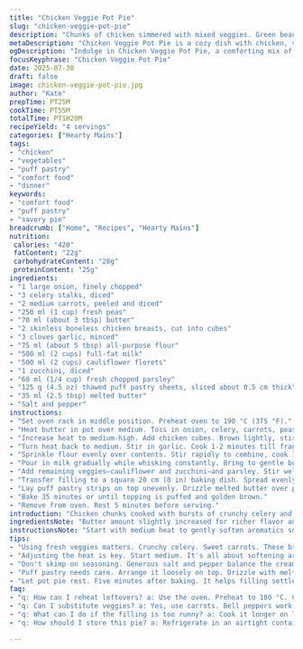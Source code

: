 ```yaml
---
title: "Chicken Veggie Pot Pie"
slug: "chicken-veggie-pot-pie"
description: "Chunks of chicken simmered with mixed veggies. Green beans swapped out for peas. Creamy sauce with flour and milk, baked under a crisp, buttery puff pastry topping instead of phyllo. Aromatics like celery and carrots cook down to soften. Garlic and parsley folded in. No nuts or eggs. Oven time slightly adjusted. Cozy, warming, savory pot pie with a golden brown crust and tender filling."
metaDescription: "Chicken Veggie Pot Pie is a cozy dish with chicken, veggies, a creamy sauce, and flaky puff pastry. Perfect for a warming meal."
ogDescription: "Indulge in Chicken Veggie Pot Pie, a comforting mix of chicken and fresh vegetables under a golden puff pastry crust."
focusKeyphrase: "Chicken Veggie Pot Pie"
date: 2025-07-30
draft: false
image: chicken-veggie-pot-pie.jpg
author: "Kate"
prepTime: PT25M
cookTime: PT55M
totalTime: PT1H20M
recipeYield: "4 servings"
categories: ["Hearty Mains"]
tags:
- "chicken"
- "vegetables"
- "puff pastry"
- "comfort food"
- "dinner"
keywords:
- "comfort food"
- "puff pastry"
- "savory pie"
breadcrumb: ["Home", "Recipes", "Hearty Mains"]
nutrition: 
 calories: "420"
 fatContent: "22g"
 carbohydrateContent: "28g"
 proteinContent: "25g"
ingredients:
- "1 large onion, finely chopped"
- "3 celery stalks, diced"
- "2 medium carrots, peeled and diced"
- "250 ml (1 cup) fresh peas"
- "70 ml (about 3 tbsp) butter"
- "2 skinless boneless chicken breasts, cut into cubes"
- "3 cloves garlic, minced"
- "75 ml (about 5 tbsp) all-purpose flour"
- "500 ml (2 cups) full-fat milk"
- "500 ml (2 cups) cauliflower florets"
- "1 zucchini, diced"
- "60 ml (1/4 cup) fresh chopped parsley"
- "125 g (4.5 oz) thawed puff pastry sheets, sliced about 0.5 cm thick"
- "35 ml (2.5 tbsp) melted butter"
- "Salt and pepper"
instructions:
- "Set oven rack in middle position. Preheat oven to 190 °C (375 °F)."
- "Heat butter in pot over medium. Toss in onion, celery, carrots, peas. Sweat 8-10 minutes until soft."
- "Increase heat to medium-high. Add chicken cubes. Brown lightly, stirring often. Season with salt and pepper."
- "Turn heat back to medium. Stir in garlic. Cook 1-2 minutes till fragrant."
- "Sprinkle flour evenly over contents. Stir rapidly to combine, cook 1 minute to cook out raw taste."
- "Pour in milk gradually while whisking constantly. Bring to gentle boil. Reduce heat to low. Simmer 3-4 minutes till thickened."
- "Add remaining veggies—cauliflower and zucchini—and parsley. Stir well. Taste, adjust salt and pepper."
- "Transfer filling to a square 20 cm (8 in) baking dish. Spread evenly but don’t pack down."
- "Lay puff pastry strips on top unevenly. Drizzle melted butter over pastries. Do not press down."
- "Bake 35 minutes or until topping is puffed and golden brown."
- "Remove from oven. Rest 5 minutes before serving."
introduction: "Chicken chunks cooked with bursts of crunchy celery and soft, sweet carrots. Peas instead of green beans for sweetness popping through. Cauliflower florets, tender and calm, nestled with zucchini cubes. Garlic sneaks in, faint but present. All held in a creamy milk sauce thickened with flour, comforting and mild. Instead of paper-thin phyllo, buttery puff pastry slices sit messy on top, crisping unevenly as the oven's heat rises, gold and crackling. Stubborn flaky bits, buttery droplets gathering. Meaty, vegetable-filled warmth underneath, eating it is a tactile deal. Not rushed. Oven temps nudged upwards, baking a bit longer for a deeper crust rise. Simplicity with a small twist. Makes for quiet satisfaction, fork digging in, steam rising. No fussing."
ingredientsNote: "Butter amount slightly increased for richer flavor and better saute. Peas replace green beans for a softer texture and sweeter profile. Puff pastry subbed for phyllo to add a flaky, buttery crunch and make the topping sturdier. Garlic quantity bumped up to three cloves for aromatic depth. Flour adjusted for proper thickening with milk. Parsley retained but measured finely rather than coarsely chopped. Chicken breasts cubed smaller for quicker browning, ensuring more caramelization. Carrot and celery diced finer for even cooking alongside the peas and cauliflower. Season generously with salt and pepper to balance the milk's creaminess. Puff pastry strips arranged rustic and uneven, more butter applied so they crisp and color well. Keep all veggies fresh and cut uniformly to avoid uneven cooking."
instructionsNote: "Start with medium heat to gently soften aromatics so they don’t brown prematurely. Increase heat to brown chicken quickly but avoid overcooking. Garlic timed to add at final step before adding flour to preserve flavor without burning. Sprinkle flour evenly then whisk swiftly to prevent lumps, cooking its raw taste out for about a minute. Gradual milk addition while whisking avoids clumps, bringing to a gentle boil to trigger thickening. Simmer just long enough for sauce to thicken without curdling or thinning out. Stir in raw vegetables last to hold their texture and prevent mushiness beneath the pastry. Use a shallow baking dish for even heat penetration. Puff pastry pieces placed loosely, butter drizzled right on top to help browning and flavor. Oven temperature raised five degrees Celsius, baking time extended by five minutes to crisp topping without drying filling. Let rest briefly before cutting to allow filling to settle. Serve warm. Avoid pressing pastry down or wetting it before baking to keep layers puffed and separate."
tips:
- "Using fresh veggies matters. Crunchy celery. Sweet carrots. These bring layers of flavor. Avoid frozen. Fresh ensures even cooking. Color impacts presentation too."
- "Adjusting the heat is key. Start medium. It's all about softening aromatics. Brown chicken quickly afterward. Avoid drying it out. Timing is crucial."
- "Don't skimp on seasoning. Generous salt and pepper balance the creamy sauce. Taste as you go. Adjust seasonings at the end. It's better that way."
- "Puff pastry needs care. Arrange it loosely on top. Drizzle with melted butter. Avoid pressing down. This helps with crispness and layering."
- "Let pot pie rest. Five minutes after baking. It helps filling settle. Avoid it being soupy. Texture is important. Serve warm and enjoy the steam."
faq:
- "q: How can I reheat leftovers? a: Use the oven. Preheat to 180 °C. Cover with foil. Heat 20 minutes. This keeps the pastry crispy. Microwaving makes it soggy."
- "q: Can I substitute veggies? a: Yes, use carrots. Bell peppers work. Broccoli is an option too. Keep the flavor balance. Adjust cooking times for softer veggies."
- "q: What can I do if the filling is too runny? a: Cook it longer on low heat. Add more flour. It will thicken. Or let it rest longer. Liquid settles."
- "q: How should I store this pie? a: Refrigerate in an airtight container. Consume within three days. Freezing works too. Freeze before baking for freshness."

---
```

